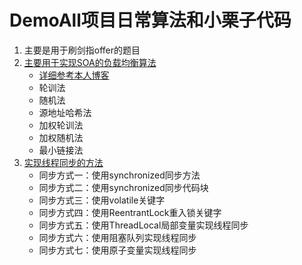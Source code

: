 # DemoAll项目日常算法和小栗子代码

1. 主要是用于刷剑指offer的题目
2. [主要用于实现SOA的负载均衡算法](https://codeprh.github.io/2018/11/07/%E5%A4%A7%E5%9E%8B%E5%88%86%E5%B8%83%E5%BC%8F%E7%BD%91%E7%AB%99%E6%9E%B6%E6%9E%84%E8%AE%BE%E8%AE%A1%E4%B8%8E%E5%AE%9E%E8%B7%B5/)
   - [详细参考本人博客](https://codeprh.github.io/2018/11/07/%E5%A4%A7%E5%9E%8B%E5%88%86%E5%B8%83%E5%BC%8F%E7%BD%91%E7%AB%99%E6%9E%B6%E6%9E%84%E8%AE%BE%E8%AE%A1%E4%B8%8E%E5%AE%9E%E8%B7%B5/)
   - 轮训法
   - 随机法
   - 源地址哈希法
   - 加权轮训法
   - 加权随机法
   - 最小链接法
3. [实现线程同步的方法](https://github.com/Codeprh/DemoAll/blob/master/md/2018-12-18-%E7%BA%BF%E7%A8%8B%E5%90%8C%E6%AD%A5.md)
   - 同步方式一：使用synchronized同步方法
   - 同步方式二：使用synchronized同步代码块
   - 同步方式三：使用volatile关键字
   - 同步方式四：使用ReentrantLock重入锁关键字
   - 同步方式五：使用ThreadLocal局部变量实现线程同步
   - 同步方式六：使用阻塞队列实现线程同步
   - 同步方式七：使用原子变量实现线程同步